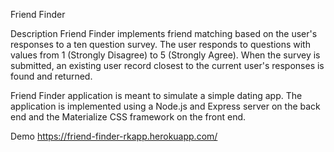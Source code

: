 Friend Finder

Description
Friend Finder implements friend matching based on the user's responses to a ten question survey. The user responds to questions with values from 1 (Strongly Disagree) to 5 (Strongly Agree). When the survey is submitted, an existing user record closest to the current user's responses is found and returned. 

Friend Finder application is meant to simulate a simple dating app. The application is implemented using a Node.js and Express server on the back end and the Materialize CSS framework on the front end.

Demo
https://friend-finder-rkapp.herokuapp.com/